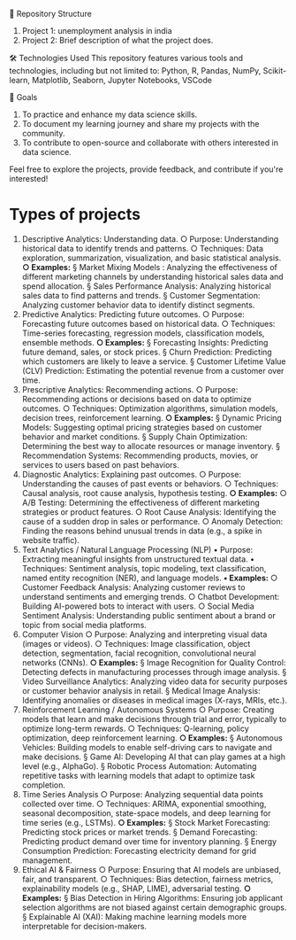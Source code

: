 📁 Repository Structure
  1. Project 1: unemployment analysis in india
  2. Project 2: Brief description of what the project does.

🛠 Technologies Used
  This repository features various tools and technologies, including but not limited to:
  Python, R, Pandas, NumPy, Scikit-learn, Matplotlib, Seaborn, Jupyter Notebooks, VSCode

🎯 Goals
  1. To practice and enhance my data science skills.
  2. To document my learning journey and share my projects with the community.
  3. To contribute to open-source and collaborate with others interested in data science.

Feel free to explore the projects, provide feedback, and contribute if you're interested!

# Types of projects 
1. Descriptive Analytics: Understanding data.
	○ Purpose: Understanding historical data to identify trends and patterns.
	○ Techniques: Data exploration, summarization, visualization, and basic statistical analysis.
   **○ Examples:**
		§ Market Mixing Models : Analyzing the effectiveness of different marketing channels by understanding historical sales data and spend allocation.
		§ Sales Performance Analysis: Analyzing historical sales data to find patterns and trends.
		§ Customer Segmentation: Analyzing customer behavior data to identify distinct segments.
2. Predictive Analytics: Predicting future outcomes.
	○ Purpose: Forecasting future outcomes based on historical data.
	○ Techniques: Time-series forecasting, regression models, classification models, ensemble methods.
	**○ Examples:**
		§ Forecasting Insights: Predicting future demand, sales, or stock prices.
		§ Churn Prediction: Predicting which customers are likely to leave a service.
		§ Customer Lifetime Value (CLV) Prediction: Estimating the potential revenue from a customer over time.
3. Prescriptive Analytics:  Recommending actions.
	○ Purpose: Recommending actions or decisions based on data to optimize outcomes.
	○ Techniques: Optimization algorithms, simulation models, decision trees, reinforcement learning.
	**○ Examples:**
		§ Dynamic Pricing Models: Suggesting optimal pricing strategies based on customer behavior and market conditions.
		§ Supply Chain Optimization: Determining the best way to allocate resources or manage inventory.
		§ Recommendation Systems: Recommending products, movies, or services to users based on past behaviors.
4. Diagnostic Analytics: Explaining past outcomes.
	○ Purpose: Understanding the causes of past events or behaviors.
	○ Techniques: Causal analysis, root cause analysis, hypothesis testing.
	**○ Examples:**
		○ A/B Testing: Determining the effectiveness of different marketing strategies or product features.
		○ Root Cause Analysis: Identifying the cause of a sudden drop in sales or performance.
		○ Anomaly Detection: Finding the reasons behind unusual trends in data (e.g., a spike in website traffic).
5. Text Analytics / Natural Language Processing (NLP)
	• Purpose: Extracting meaningful insights from unstructured textual data.
	• Techniques: Sentiment analysis, topic modeling, text classification, named entity recognition (NER), and language models.
	**• Examples:**
		○ Customer Feedback Analysis: Analyzing customer reviews to understand sentiments and emerging trends.
		○ Chatbot Development: Building AI-powered bots to interact with users.
		○ Social Media Sentiment Analysis: Understanding public sentiment about a brand or topic from social media platforms.
6. Computer Vision
	○ Purpose: Analyzing and interpreting visual data (images or videos).
	○ Techniques: Image classification, object detection, segmentation, facial recognition, convolutional neural networks (CNNs).
	**○ Examples:**
		§ Image Recognition for Quality Control: Detecting defects in manufacturing processes through image analysis.
		§ Video Surveillance Analytics: Analyzing video data for security purposes or customer behavior analysis in retail.
		§ Medical Image Analysis: Identifying anomalies or diseases in medical images (X-rays, MRIs, etc.).
7. Reinforcement Learning / Autonomous Systems
	○ Purpose: Creating models that learn and make decisions through trial and error, typically to optimize long-term rewards.
	○ Techniques: Q-learning, policy optimization, deep reinforcement learning.
   **○ Examples:**
		§ Autonomous Vehicles: Building models to enable self-driving cars to navigate and make decisions.
		§ Game AI: Developing AI that can play games at a high level (e.g., AlphaGo).
		§ Robotic Process Automation: Automating repetitive tasks with learning models that adapt to optimize task completion.
8. Time Series Analysis
	○ Purpose: Analyzing sequential data points collected over time.
	○ Techniques: ARIMA, exponential smoothing, seasonal decomposition, state-space models, and deep learning for time series (e.g., LSTMs).
   **○ Examples:**
		§ Stock Market Forecasting: Predicting stock prices or market trends.
		§ Demand Forecasting: Predicting product demand over time for inventory planning.
		§ Energy Consumption Prediction: Forecasting electricity demand for grid management.
9. Ethical AI & Fairness
	○ Purpose: Ensuring that AI models are unbiased, fair, and transparent.
	○ Techniques: Bias detection, fairness metrics, explainability models (e.g., SHAP, LIME), adversarial testing.
   **○ Examples:**
		§ Bias Detection in Hiring Algorithms: Ensuring job applicant selection algorithms are not biased against certain demographic groups.
		§ Explainable AI (XAI): Making machine learning models more interpretable for decision-makers.
